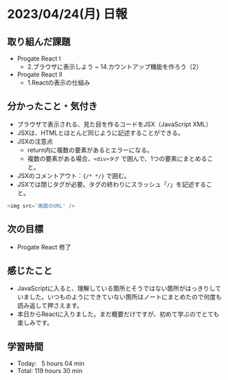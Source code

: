 # 2023/04/24(月) 日報
## 取り組んだ課題
- Progate React Ⅰ
  - 2.ブラウザに表示しよう ~ 14.カウントアップ機能を作ろう（2）
- Progate React Ⅱ
  - 1.Reactの表示の仕組み

## 分かったこと・気付き
- ブラウザで表示される、見た目を作るコードをJSX（JavaScript XML）
- JSXは、HTMLとほとんど同じように記述することができる。
- JSXの注意点
  - return内に複数の要素があるとエラーになる。
  - 複数の要素がある場合、`<div>タグ` で囲んで、1つの要素にまとめること。
- JSXのコメントアウト：`{/* */}` で囲む。
- JSXでは閉じタグが必要。タグの終わりにスラッシュ「`/`」を記述すること。
``` JavaScript
<img src='画面のURL' />
```

## 次の目標
- Progate React 修了

## 感じたこと
- JavaScriptに入ると、理解している箇所とそうではない箇所がはっきりしていました。いつものようにできていない箇所はノートにまとめたので何度も読み返して押さえます。
- 本日からReactに入りました。まだ概要だけですが、初めて学ぶのでとても楽しみです。

## 学習時間
- Today:&nbsp;&nbsp;&nbsp;5 hours 04 min
- Total: 119 hours 30 min
